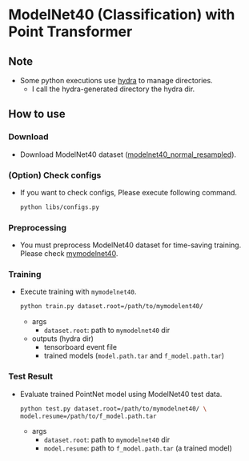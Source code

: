 # ModelNet40 (Classification) with Point Transformer
## Note
- Some python executions use [hydra](https://github.com/facebookresearch/hydra) to manage directories.
  - I call the hydra-generated directory the hydra dir.

## How to use
### Download
- Download ModelNet40 dataset ([modelnet40_normal_resampled](https://shapenet.cs.stanford.edu/media/modelnet40_normal_resampled.zip)).

### (Option) Check configs
- If you want to check configs, Please execute following command.
  ```bash
  python libs/configs.py
  ```

### Preprocessing
- You must preprocess ModelNet40 dataset for time-saving training. Please check [mymodelnet40](../../tools/mymodelnet40/README.md).

### Training
- Execute training with `mymodelnet40`.
  ```bash
  python train.py dataset.root=/path/to/mymodelent40/
  ```
  - args
    - `dataset.root`: path to `mymodelnet40` dir
  - outputs (hydra dir)
    - tensorboard event file
    - trained models (`model.path.tar` and `f_model.path.tar`)

### Test Result
- Evaluate trained PointNet model using ModelNet40 test data.
  ```bash
  python test.py dataset.root=/path/to/mymodelnet40/ \
  model.resume=/path/to/f_model.path.tar
  ```
  - args
    - `dataset.root`: path to `mymodelnet40` dir
    - `model.resume`: path to `f_model.path.tar` (a trained model)




